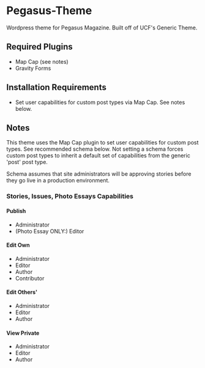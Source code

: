 Pegasus-Theme
=============

Wordpress theme for Pegasus Magazine.  Built off of UCF's Generic Theme.


## Required Plugins
- Map Cap (see notes)
- Gravity Forms


## Installation Requirements
- Set user capabilities for custom post types via Map Cap.  See notes below.


## Notes
This theme uses the Map Cap plugin to set user capabilities for custom post types.  See recommended schema below.
Not setting a schema forces custom post types to inherit a default set of capabilities from the generic 'post' post type.

Schema assumes that site administrators will be approving stories before they go live in a production environment.


### Stories, Issues, Photo Essays Capabilities

#### Publish
- Administrator
- (Photo Essay ONLY:) Editor

#### Edit Own
- Administrator
- Editor
- Author
- Contributor

#### Edit Others'
- Administrator
- Editor
- Author

#### View Private
- Administrator
- Editor
- Author